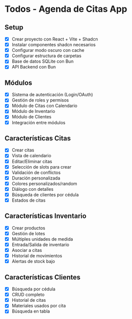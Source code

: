 # Todos - Agenda de Citas App

## Setup
- [x] Crear proyecto con React + Vite + Shadcn
- [x] Instalar componentes shadcn necesarios
- [x] Configurar modo oscuro con cache
- [x] Configurar estructura de carpetas
- [x] Base de datos SQLite con Bun
- [x] API Backend con Bun

## Módulos
- [x] Sistema de autenticación (Login/OAuth)
- [x] Gestión de roles y permisos
- [x] Módulo de Citas con Calendario
- [x] Módulo de Inventario
- [x] Módulo de Clientes
- [x] Integración entre módulos

## Características Citas
- [x] Crear citas
- [x] Vista de calendario
- [x] Editar/Eliminar citas
- [x] Selección de slots para crear
- [x] Validación de conflictos
- [x] Duración personalizada
- [x] Colores personalizados/random
- [x] Diálogo con detalles
- [x] Búsqueda de clientes por cédula
- [x] Estados de citas

## Características Inventario
- [x] Crear productos
- [x] Gestión de lotes
- [x] Múltiples unidades de medida
- [x] Entrada/Salida de inventario
- [x] Asociar a citas
- [x] Historial de movimientos
- [x] Alertas de stock bajo

## Características Clientes
- [x] Búsqueda por cédula
- [x] CRUD completo
- [x] Historial de citas
- [x] Materiales usados por cita
- [x] Búsqueda en tabla
